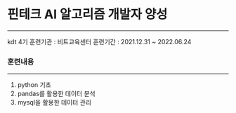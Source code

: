 # 핀테크 AI 알고리즘 개발자 양성
---
kdt 4기
훈련기관 : 비트교육센터
훈련기간 : 2021.12.31 ~ 2022.06.24


### 훈련내용
---
1. python 기초
2. pandas를 활용한 데이터 분석
3. mysql을 활용한 데이터 관리


